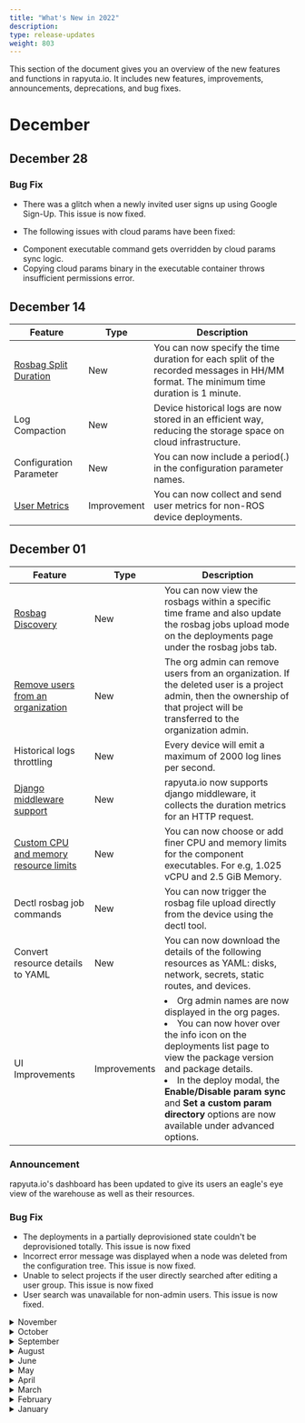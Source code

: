 ```yaml
---
title: "What's New in 2022"
description:
type: release-updates
weight: 803
---
```


This section of the document gives you an overview of the new features and functions in rapyuta.io. It includes new features, improvements, announcements, deprecations, and bug fixes.

# December

## December 28

### Bug Fix

* There was a glitch when a newly invited user signs up using Google Sign-Up. This issue is now fixed.

* The following issues with cloud params have been fixed:
 - Component executable command gets overridden by cloud params sync logic.
 - Copying cloud params binary in the executable container throws insufficient permissions error.

## December 14

| Feature | Type | Description |
| ------- | ---- | ----------- |
| [Rosbag Split Duration](/3_how-tos/35_tooling_and_debugging/working-with-rosbags/) | New | You can now specify the time duration for each split of the recorded messages in HH/MM format. The minimum time duration is 1 minute. |
| Log Compaction | New | Device historical logs are now stored in an efficient way, reducing the storage space on cloud infrastructure. |
| Configuration Parameter | New | You can now include a period(.) in the configuration parameter names. | 
| [User Metrics](/5_deep-dives/54_tooling-and-debugging/545_user_metrics/) | Improvement | You can now collect and send user metrics for non-ROS device deployments. |


## December 01

| Feature | Type | Description |
| ------- | ---- | ----------- |
| [Rosbag Discovery](/3_how-tos/35_tooling_and_debugging/working-with-rosbags/#rosbag-files) | New | You can now view the rosbags within a specific time frame and also update the rosbag jobs upload mode on the deployments page under the rosbag jobs tab.|
| [Remove users from an organization](/how-to-guides/account-management/managing-users/#adding-or-removing-users-from-a-project) | New | The org admin can remove users from an organization. If the deleted user is a project admin, then the ownership of that project will be transferred to the organization admin. |
| Historical logs throttling | New | Every device will emit a maximum of 2000 log lines per second. |
| [Django middleware support](/5_deep-dives/54_tooling-and-debugging/545_user_metrics/) | New | rapyuta.io now supports django middleware, it collects the duration metrics for an HTTP request.|
| [Custom CPU and memory resource limits](/3_how-tos/33_software-development/333_create-packages/) | New | You can now choose or add finer CPU and memory limits for the component executables. For e.g, 1.025 vCPU and 2.5 GiB Memory. |
| Dectl rosbag job commands | New | You can now trigger the rosbag file upload directly from the device using the dectl tool.|
| Convert resource details to YAML | New  | You can now download the details of the following resources as YAML: disks, network, secrets, static routes, and devices. |
| UI Improvements | Improvements | <ui><li>Org admin names are now displayed in the org pages.</li><li> You can now hover over the info icon on the deployments list page to view the package version and package details.</li><li> In the deploy modal, the **Enable/Disable param sync** and **Set a custom param directory** options are now available under advanced options.</li></ul>|

### Announcement 
rapyuta.io's dashboard has been updated to give its users an eagle's eye view of the warehouse as well as their resources.

### Bug Fix

* The deployments in a partially deprovisioned state couldn't be deprovisioned totally. This issue is now fixed
* Incorrect error message was displayed when a node was deleted from the configuration tree. This issue is now fixed. 
* Unable to select projects if the user directly searched after editing a user group. This issue is now fixed
* User search was unavailable for non-admin users. This issue is now fixed.

<details>
  <summary>November</summary>

## November 23

| Feature | Type | Description |
| ------- | ---- | ----------- |
| [Nominate the Project Admin](/how-to-guides/account-management/managing-projects/#nominate-project-admin) | New | The org or the project admin can nominate another project member as the project admin.|

### Bug Fix

Unsorted historical logs that were present within the same milliseconds timestamp is now sorted accurately according to nanoseconds.

## November 16

### Bug Fix

Extra newlines appeared in the historical downloads. This issue is now fixed.

</details>

<details>
  <summary>October</summary>

## October 27

### Features

| Feature | Type | Description |
| ------- | ---- | ----------- |
| [Cloud Parameters](/3_how-tos/33_software-development/334_deploy-packages/)  | New | At an executable level you can auto sync the configuration parameters present on rapyuta.io with cloud deployment configs.  
|
| [Upload Rosbag Jobs](/3_how-tos/35_tooling_and_debugging/working-with-rosbags/) | New | You now have the flexibility to choose when the rosbags can be uploaded to the cloud.
|
| [Rosbag Throttling and Latching](/3_how-tos/35_tooling_and_debugging/working-with-rosbags/) | New | You can now configure latching and throttling options for rosbag jobs.<br>|

### Bug Fixes

* When switching from one organization to another, all projects weren’t fetched. This issue is now fixed.
* Error codes were not displayed for devices in the failed state. This issue is now fixed. The error codes are displayed on the device details page.

</details>

<details>
  <summary>September</summary>

## September 28

### Features

| Feature | Type | Description |
| ------- | ---- | ----------- |
| [Toggle User State](/how-to-guides/account-management/managing-users/)  | New | A user/organization admin can deactivate a user. Once deactivated the user loses access to all projects related to that organization. Only the organization admin can activate a deactivated user. 
|
| [Create Projects](/how-to-guides/account-management/managing-projects/) | Improvement | You can now add users and user groups to a project while creating it.|

### Bug Fixes

* When multiple volumes were mounted against the same disk, only one of the mounts was successful. This issue is now fixed. 

* Incorrect status was being returned for already running deployments on the re-onboarded device. This issue is now fixed.

* In cases where the docker image is untagged, *dectl ps* command was panicking. This issue is now fixed.  

## September 14

### Features

| Feature | Type | Description |
| ------- | ---- | ----------- |
| DeviceEdge Client CLI  | New | rapyuta.io now supports DeviceEdge client CLI tool on the device to enable offline interaction with the device deployments.|

## September 01

### Features

| Feature | Type | Description |
| ------- | ---- | ----------- |
| Cloud Deployment Metrics | New | You can now monitor the cloud deployment metrics to understand your deployment's resource usage.|
| [Device Runtime](/3_how-tos/32_device-management/321_onboarding-a-device/) | New | You can now enable both the **Docker** and **Preinstalled** runtime on a device.|
| UI Improvements | New | <ul><li> ANSI colors have been added to the build logs metrics.</li> <li>You can now fetch the latest changes using the refresh buttons in the network, deployments, and debug environment listing pages.</li>|
| UX Improvement | New | The polling of an entity in pending state occurs automatically in the network, deployments, and debug environment listing pages. The user needn’t manually refresh. |

### Bug Fixes

* The fields displayed in the deployment dependency graphs were incorrect. This issue is now fixed.
* On updating the restart policy the deploy modal crashed. This issue is now fixed.
</details>

<details>
  <summary>August</summary>

## August 17

### Features

| Feature | Type | Description |
| ------- | ---- | ----------- |
| Support Ticket | New | You can now contact the support team by creating a support ticket on rapyuta.io console. The support team will contact you with the resolution. |
| Device Deployments Logs | Improvement | The reliability of the device deployment logs has been improved. That is, log data will not be sent if the device is disconnected, they will be sent only when the device reconnects.  Hence, the deployment logs will not be dropped anymore. |
| Cloud Parameters | New | The backend APIs enable you to auto sync the configuration parameters present on rapyuta.io with their corresponding configs in the cloud deployments. <br> <b> Note:</b> We will roll out the UI for this feature soon.|

## August 3

### Features

| Feature | Type | Description |
| ------- | ---- | ----------- |
|[User Groups](/how-to-guides/account-management/managing-user-groups/) | New | You can now create user groups to enable the org admin and the group’s creator to manage access to projects.|
| [Device Onboarding](/3_how-tos/32_device-management/321_onboarding-a-device/) | Improvement | You can now onboard a device without selecting a specific ROS Distro. Therefore, any ROS distro package can run on any docker device. |
| Build History | UI Enhancement | You can now view the image tag and the last updated time on the builds history page.|

### Bug Fixes

* Fixed the timestamp display issue in the build list, build history, and the manage logs page.

* The RVIZ and RQT fields were not displayed in the debug environment modal. This issue is now fixed.

* During deployment, the ROS bag jobs option was displayed for non-ROS components. This issue is now fixed.

* While inviting a user, if the user limit gets exhausted, an error message wasn't displayed. This issue is now fixed.
</details>

<details>
  <summary>June</summary>

## June 23

### Features

| Feature | Type | Description |
| ------- | ---- | ----------- |
| [ROS2 Native Network](/5_deep-dives/53_networking-and-communication/535_ros-network-native/) | New | rapyuta.io now supports ROS2 distro ([foxy](/3_how-tos/34_networking-and-communication/ros-creating-routed-networks/)) and ROS2 Native Networks. |
| Build | Improvement | You can now update webhooks of an existing build. |
| Device Onboarding | Improvement | If the device onboarding fails, it now automatically retries. |

### Bug Fixes

* During the initial stages of Routed/Native network deployment on the cloud, it gets into transient DEP208/DEPE155 [<10s]. This error lasts for a brief period of time and clears once and when the provisioning and sync is complete. This issue is now fixed.

## June 01

### Features

| Feature | Type | Description |
| ------- | ---- | ----------- |
| [Rapyuta IO Metrics Collector](/5_deep-dives/54_tooling-and-debugging/545_user_metrics/#rapyuta-io-metrics-collector) | Improvement | The **Rapyuta IO Metrics Collector** is now available for all ROS device deployments. |

### Bug Fixes

* When a user searches for a file name in the table view of the Manage Device Logs page, the search results were reflected only on the current page and the search context was lost when the user navigated to a different page. This issue is now fixed.

</details>

<details>
  <summary>May</summary>

## May 25

### Features

| Feature | Type | Description |
| ------- | ----- | ---------- |
|Webviz support for ROS bag files  | New | You can now directly open the ROS bag files on the Webviz browser app. |
| [User Profiles](/how-to-guides/account-management/managing-user-profiles//#switch-between-organizations)| New | Users can now be a part of multiple organizations.|

### Bug Fixes

* Logs were overwritten while updating the docker deployment. This issue is now fixed.
* Users were unable to clone a package with device ROS bags added. This issue is now fixed.
* In the **Create Deployment** form, the **Add Cloud Voulme** button was enabled even if there aren't any disks. This issue is now fixed.
* On the deployment details page, on selecting the disk present in the dependency graph an error is thrown. This issue is now fixed.
*  When users cloned a package and changed the component runtime and executable type, the pages crashed. This issue is now fixed.
* While subscribing to topics that publish a numeric value on the device logs page, the page crashed. This issue is now fixed.
* Onboarding a device failed at times due to intermittent network fluctuations. We have now increased the retries to limit the number of failures.

## May 09

### Announcement

We are releasing internal changes to the rapyuta-agent and the deviceedge component. This affects the deployment details of the running deployments on **pre-installed devices**. Request you to re-provision the deployments to view the details. 
This change does not affect the running deployments on the **docker devices**.

### Features

| Feature | Type | Description |
| ------- | ----- | ---------- |
| [Managing User Profiles](/how-to-guides/account-management/managing-user-profiles/) | New | You can now do the following to manage your profile: <ul><li> Update your first and last name. </li> <li> Update your email address. </li> </ul> |
| [Cloud User Metrics](/5_deep-dives/54_tooling-and-debugging/545_user_metrics/#cloud-user-metrics) | New | rapyuta.io platform can now capture metrics from cloud deployments.|
|[Editing Secrets](/how-to-guides/account-management/setup-private-git-access/)| New | You can now edit your secret details.|
|Listing Pages UI Update| Improvement | UI has been updated for the following pages to maintain consistency with the new listing pages format:<ul><li> Deployments </li> <li> Networks </li> <li> Static Routes </li> <li> Debug Environment </li> <li> Projects </li> <li> Secrets </li> <li> Organization </li></ul>|

### Bug Fixes

* When the devices come online, the deviceedge component stopped while trying to pull the new version of the deviceedge component. This issue is now fixed.
* Deployment details page used to show duplicate error codes when multiple executables failed with the same error code. This issue is fixed now.

</details>


<details>
  <summary>April</summary>

## April 13

### Announcement

We are releasing internal changes to the device edge component. The device edge component on the device automatically restarts when the devices come online and the SQLite version gets upgraded to 3.38.0. 
This change does not affect the running deployments. 

## April 6

### Features

| Feature | Type | Description |
| ------- | ----- | ---------- |
| [Package Deployment](/3_how-tos/33_software-development/334_deploy-packages/) | New | You now have the flexibility to configure topics for each network. |
| [Package Deployment](/3_how-tos/33_software-development/334_deploy-packages/) | Improvement | You can now deploy a ROS package without a Routed/Native network.|
| Sign Up page | New | Following are the enhancements in the Sign Up page: <br> * A password visibility toggle has been added. <br> * A confirm password field has been added. |

### Bug Fixes

* While adding a device, **Python 2** version was unavailable in the dropdown list for non docker compose devices. This issue is now resolved.
* The instance names present in the **Shell Access** tab were truncated until the last character. This issue is now resolved.

</details>


<details>
  <summary>March</summary>

## March 16

### Features

| Feature | Type | Description |
| ------- | ----- | ---------- |
| [Package Deployment](/3_how-tos/33_software-development/334_deploy-packages/) | Improvement | You can now deploy packages with previous generation builds, in case the current build generation is in progress. |

### Bug Fixes

* Once the old deployment log files reached a certain size, the telegraf on device was not processing the new deployment log files. This issue is now fixed.

### SDK
**rapyuta.io Python SDK [1.1.0](/3_how-tos/35_tooling_and_debugging/rapyuta-io-python-sdk/#installation) released**

| Feature | Type | Description |
| ------- | ----- | ---------- |
| Build | Feature | We have now enabled support for triggering github workflow webhook once the build is complete. |

</details>



<details>
  <summary>February</summary>

## February 24

### Announcement

We are releasing internal changes to the rapyuta-agent. This affects the deployment details of the running deployments on Docker devices. Request you to re-provision the deployments to view the details.

## February 24

### Announcement

We are releasing internal changes to the rapyuta-agent. This affects the deployment details of the running deployments on Docker devices. Request you to re-provision the deployments to view the details.

## February 24

### Announcement

We are releasing internal changes to the rapyuta-agent. This affects the deployment details of the running deployments on Docker devices. Request you to re-provision the deployments to view the details.

## February 16

### Features

| Feature | Type | Description |
| ------- | ----- | ---------- |
| [System Metrics](/3_how-tos/35_tooling_and_debugging/358_metric_visualization/)| New | You can now graphically visualise system metrics for each device. The system metrics are now automatically subscribed when the device is successfully onboarded. |
| Disks | Improvement | The disks page automatically refreshes to fetch the latest statuses. |
| ROS topics | Deprecated | rapyuta.io now supports [User Metrics](/5_deep-dives/54_tooling-and-debugging/545_user_metrics/) to send custom metrics. The ROS topics on the device **Metrics** tab has been deprecated. |

### Bug Fixes

* **Mount Path** was not accepting the dot (".") character while deploying a package. This issue is now fixed.

## February 2

### Bug Fixes

* Fixed the last line clipping issue of the SSH device terminal.
* Fixed issue of propagating the right ROS version to the backend while cloning a package.
* Fixed issues with the sorting and filtering options present in the Manage log tab.
* When you download the logs and open the **Direct Link** tab, an option to copy the URL is present. The copied link was invalid. This issue is now fixed.

</details>


<details>
  <summary>January</summary>

## January 19

### Features

| Feature | Type | Description |
| ------- | ----- | ---------- |
| [Native Networks](/5_deep-dives/53_networking-and-communication/535_ros-network-native) | Improvement | If the package has no ROS settings then the Native Network will default to propagating everything. |
| [Native Networks](/5_deep-dives/53_networking-and-communication/535_ros-network-native) | Improvement | The mandatory prerequisite of setting config variable `network_interface` on the device for native network is removed. |
| Local Communication Broker | Deprecated | The Local communication broker package is now deprecated. |

### SDK
**rapyuta.io Python SDK [0.39.0](/3_how-tos/35_tooling_and_debugging/rapyuta-io-python-sdk/#installation) released**

| Feature | Type | Description |
| ------- | ----- | ---------- |
| Metrics | Deprecated | The Device.metrics(), Device.subscribe_metric(), Device.unsubscribe_metric() functions have been removed. |
| Local Communication Broker | Deprecated | The Local communication broker package is now removed. |

</details>